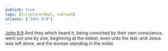 ```yaml
---
publish: true
tags: [Scripture/NewT, noGraph]
aliases: ["John 8:9"]
---
```

[John 8:9](https://churchofjesuschrist.org/study/scriptures/nt/john/8?lang=eng&id=p9#p9) And they which heard it, being convicted by their own conscience, went out one by one, beginning at the eldest, even unto the last: and Jesus was left alone, and the woman standing in the midst.
